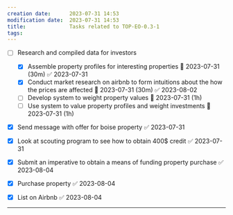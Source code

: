 ```yaml
---
creation date:		2023-07-31 14:53
modification date:	2023-07-31 14:53
title: 				Tasks related to TOP-EO-0.3-1
tags:
---
```

- [ ] Research and compiled data for investors
	- [x] Assemble property profiles for interesting properties 📅 2023-07-31 (30m) ✅ 2023-07-31
	- [x] Conduct market research on airbnb to form intuitions about the how the prices are affected 📅 2023-07-31 (30m) ✅ 2023-08-02
	- [ ] Develop system to weight property values 📅 2023-07-31 (1h)
	- [ ] Use system to value property profiles and weight investments 📅 2023-07-31 (1h)

- [x] Send message with offer for boise  property ✅ 2023-07-31
- [x] Look at scouting program to see how to obtain 400$ credit ✅ 2023-07-31
- [x] Submit an imperative to obtain a means of funding property purchase ✅ 2023-08-04
- [x] Purchase property ✅ 2023-08-04
- [x] List on Airbnb ✅ 2023-08-04



---